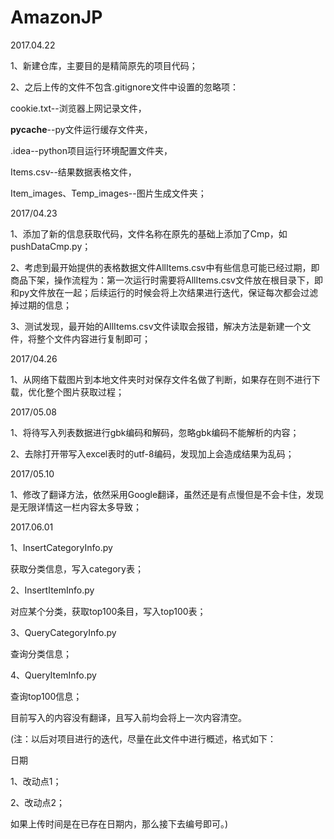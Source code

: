 # AmazonJP

2017.04.22

1、新建仓库，主要目的是精简原先的项目代码；

2、之后上传的文件不包含.gitignore文件中设置的忽略项：

cookie.txt--浏览器上网记录文件，

__pycache__--py文件运行缓存文件夹，

.idea--python项目运行环境配置文件夹，

Items.csv--结果数据表格文件，

Item_images、Temp_images--图片生成文件夹；

2017/04.23

1、添加了新的信息获取代码，文件名称在原先的基础上添加了Cmp，如pushDataCmp.py；

2、考虑到最开始提供的表格数据文件AllItems.csv中有些信息可能已经过期，即商品下架，操作流程为：第一次运行时需要将AllItems.csv文件放在根目录下，即和py文件放在一起；后续运行的时候会将上次结果进行迭代，保证每次都会过滤掉过期的信息；

3、测试发现，最开始的AllItems.csv文件读取会报错，解决方法是新建一个文件，将整个文件内容进行复制即可；

2017/04.26

1、从网络下载图片到本地文件夹时对保存文件名做了判断，如果存在则不进行下载，优化整个图片获取过程；

2017/05.08

1、将待写入列表数据进行gbk编码和解码，忽略gbk编码不能解析的内容；

2、去除打开带写入excel表时的utf-8编码，发现加上会造成结果为乱码；

2017/05.10

1、修改了翻译方法，依然采用Google翻译，虽然还是有点慢但是不会卡住，发现是无限详情这一栏内容太多导致；

2017.06.01

1、InsertCategoryInfo.py

获取分类信息，写入category表；

2、InsertItemInfo.py

对应某个分类，获取top100条目，写入top100表；

3、QueryCategoryInfo.py

查询分类信息；

4、QueryItemInfo.py

查询top100信息；

目前写入的内容没有翻译，且写入前均会将上一次内容清空。


(注：以后对项目进行的迭代，尽量在此文件中进行概述，格式如下：

日期

1、改动点1；

2、改动点2；

如果上传时间是在已存在日期内，那么接下去编号即可。)